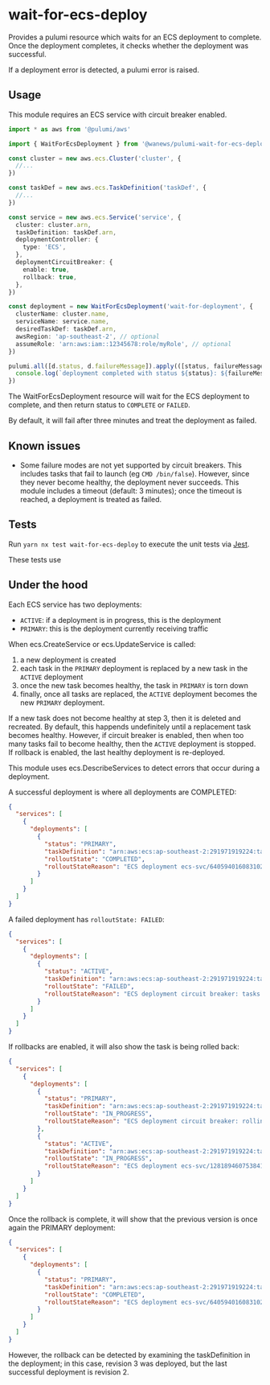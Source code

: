 # wait-for-ecs-deploy

Provides a pulumi resource which waits for an ECS deployment to complete. Once the deployment completes, it checks whether the deployment was successful.

If a deployment error is detected, a pulumi error is raised.

## Usage

This module requires an ECS service with circuit breaker enabled.

```ts
import * as aws from '@pulumi/aws'

import { WaitForEcsDeployment } from '@wanews/pulumi-wait-for-ecs-deploy'

const cluster = new aws.ecs.Cluster('cluster', {
  //...
})

const taskDef = new aws.ecs.TaskDefinition('taskDef', {
  //...
})

const service = new aws.ecs.Service('service', {
  cluster: cluster.arn,
  taskDefinition: taskDef.arn,
  deploymentController: {
    type: 'ECS',
  },
  deploymentCircuitBreaker: {
    enable: true,
    rollback: true,
  },
})

const deployment = new WaitForEcsDeployment('wait-for-deployment', {
  clusterName: cluster.name,
  serviceName: service.name,
  desiredTaskDef: taskDef.arn,
  awsRegion: 'ap-southeast-2', // optional
  assumeRole: 'arn:aws:iam::12345678:role/myRole', // optional
})

pulumi.all([d.status, d.failureMessage]).apply(([status, failureMessage]) => {
  console.log(`deployment completed with status ${status}: ${failureMessage}`)
})
```

The WaitForEcsDeployment resource will wait for the ECS deployment to complete, and then return status to `COMPLETE` or `FAILED`.

By default, it will fail after three minutes and treat the deployment as failed.

## Known issues

- Some failure modes are not yet supported by circuit breakers. This includes tasks that fail to launch (eg `CMD /bin/false`). However, since they never become healthy, the deployment never succeeds. This module includes a timeout (default: 3 minutes); once the timeout is reached, a deployment is treated as failed.

## Tests

Run `yarn nx test wait-for-ecs-deploy` to execute the unit tests via [Jest](https://jestjs.io).

These tests use

## Under the hood

Each ECS service has two deployments:

- `ACTIVE`: if a deployment is in progress, this is the deployment
- `PRIMARY`: this is the deployment currently receiving traffic

When ecs.CreateService or ecs.UpdateService is called:

1. a new deployment is created
2. each task in the `PRIMARY` deployment is replaced by a new task in the `ACTIVE` deployment
3. once the new task becomes healthy, the task in `PRIMARY` is torn down
4. finally, once all tasks are replaced, the `ACTIVE` deployment becomes the new `PRIMARY` deployment.

If a new task does not become healthy at step 3, then it is deleted and recreated. By default, this happends undefinitely until a replacement task becomes healthy. However, if circuit breaker is enabled, then when too many tasks fail to become healthy, then the `ACTIVE` deployment is stopped. If rollback is enabled, the last healthy deployment is re-deployed.

This module uses ecs.DescribeServices to detect errors that occur during a deployment.

A successful deployment is where all deployments are COMPLETED:

```json
{
  "services": [
    {
      "deployments": [
        {
          "status": "PRIMARY",
          "taskDefinition": "arn:aws:ecs:ap-southeast-2:291971919224:task-definition/news-thewest-pr713-web-app-task-definition:3",
          "rolloutState": "COMPLETED",
          "rolloutStateReason": "ECS deployment ecs-svc/6405940160831029548 completed."
        }
      ]
    }
  ]
}
```

A failed deployment has `rolloutState: FAILED`:

```json
{
  "services": [
    {
      "deployments": [
        {
          "status": "ACTIVE",
          "taskDefinition": "arn:aws:ecs:ap-southeast-2:291971919224:task-definition/news-thewest-pr713-web-app-task-definition:3",
          "rolloutState": "FAILED",
          "rolloutStateReason": "ECS deployment circuit breaker: tasks failed to start."
        }
      ]
    }
  ]
}
```

If rollbacks are enabled, it will also show the task is being rolled back:

```json
{
  "services": [
    {
      "deployments": [
        {
          "status": "PRIMARY",
          "taskDefinition": "arn:aws:ecs:ap-southeast-2:291971919224:task-definition/news-thewest-pr713-web-app-task-definition:2",
          "rolloutState": "IN_PROGRESS",
          "rolloutStateReason": "ECS deployment circuit breaker: rolling back to deploymentId ecs-svc/6405940160831029548."
        },
        {
          "status": "ACTIVE",
          "taskDefinition": "arn:aws:ecs:ap-southeast-2:291971919224:task-definition/news-thewest-pr713-web-app-task-definition:3",
          "rolloutState": "IN_PROGRESS",
          "rolloutStateReason": "ECS deployment ecs-svc/1281894607538416024 in progress."
        }
      ]
    }
  ]
}
```

Once the rollback is complete, it will show that the previous version is once again the PRIMARY deployment:

```json
{
  "services": [
    {
      "deployments": [
        {
          "status": "PRIMARY",
          "taskDefinition": "arn:aws:ecs:ap-southeast-2:291971919224:task-definition/news-thewest-pr713-web-app-task-definition:2",
          "rolloutState": "COMPLETED",
          "rolloutStateReason": "ECS deployment ecs-svc/6405940160831029548 completed."
        }
      ]
    }
  ]
}
```

However, the rollback can be detected by examining the taskDefinition in the deployment; in this case, revision 3 was deployed, but the last successful deployment is revision 2.
